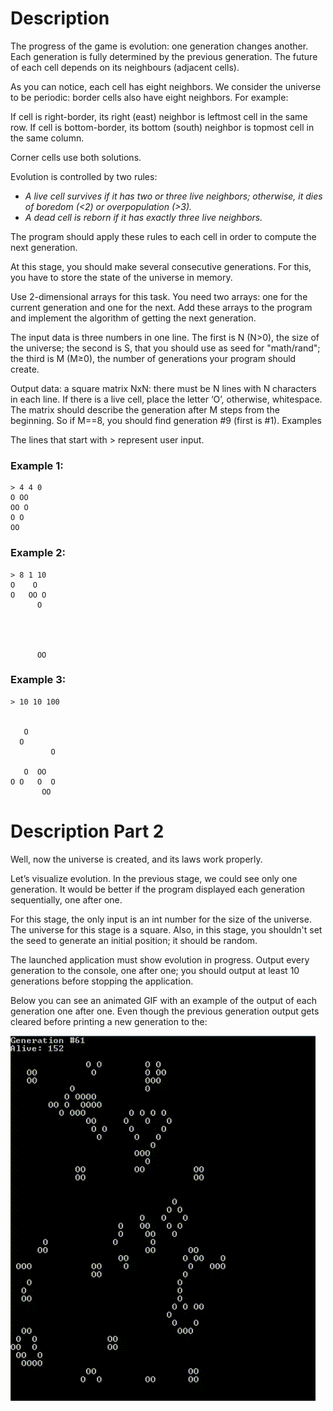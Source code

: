 # Description

The progress of the game is evolution: one generation changes another.
Each generation is fully determined by the previous generation. The future of
each cell depends on its neighbours (adjacent cells).

As you can notice, each cell has eight neighbors. We consider the universe to
be periodic: border cells also have eight neighbors. For example:

If cell is right-border, its right (east) neighbor is leftmost cell in the same row.
If cell is bottom-border, its bottom (south) neighbor is topmost cell in the same column.

Corner cells use both solutions.

Evolution is controlled by two rules:

  - *A live cell survives if it has two or three live neighbors; otherwise,
    it dies of boredom (<2) or overpopulation (>3).*
  - *A dead cell is reborn if it has exactly three live neighbors.*

The program should apply these rules to each cell in order to compute the next
generation.

At this stage, you should make several consecutive generations.
For this, you have to store the state of the universe in memory.

Use 2-dimensional arrays for this task. You need two arrays: one for the current
generation and one for the next. 
Add these arrays to the program and implement the algorithm of getting the next
generation.

The input data is three numbers in one line. The first is N (N>0), the size of
the universe; the second is S, that you should use as seed for "math/rand"; the
third is M (M≥0), the number of generations your program should create.

Output data: a square matrix NxN: there must be N lines with N characters in each
line. If there is a live cell, place the letter ‘O’, otherwise, whitespace. The 
matrix should describe the generation after M steps from the beginning. 
So if M==8, you should find generation #9 (first is #1).
Examples

The lines that start with > represent user input.

### Example 1:
```
> 4 4 0
O OO
OO O
O O
OO  
```
### Example 2:
```
> 8 1 10
O    O
O   OO O
      O




      OO
```
### Example 3:
```
> 10 10 100


   O
  O
         O

   O  OO
O O   O  O
       OO
```
# Description Part 2

Well, now the universe is created, and its laws work properly.

Let’s visualize evolution. In the previous stage, we could see only one generation. 
It would be better if the program displayed each generation sequentially, one after one.

For this stage, the only input is an int number for the size of the universe. 
The universe for this stage is a square. Also, in this stage, you shouldn't set the seed 
to generate an initial position; it should be random.

The launched application must show evolution in progress. Output every generation to the console,
one after one; you should output at least 10 generations before stopping the application.

Below you can see an animated GIF with an example of the output of each generation one after one.
Even though the previous generation output gets cleared before printing a new generation to the:

![Life goes by](life.gif)